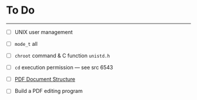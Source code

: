 # To Do
----

- [ ] UNIX user management
- [ ] `mode_t` all
- [ ] `chroot` command & C function `unistd.h`
- [ ] `cd` execution permission — see src
6543

- [ ] [PDF Document Structure](https://www.oreilly.com/library/view/pdf-explained/9781449321581/ch04.html)
- [ ] Build a PDF editing program
